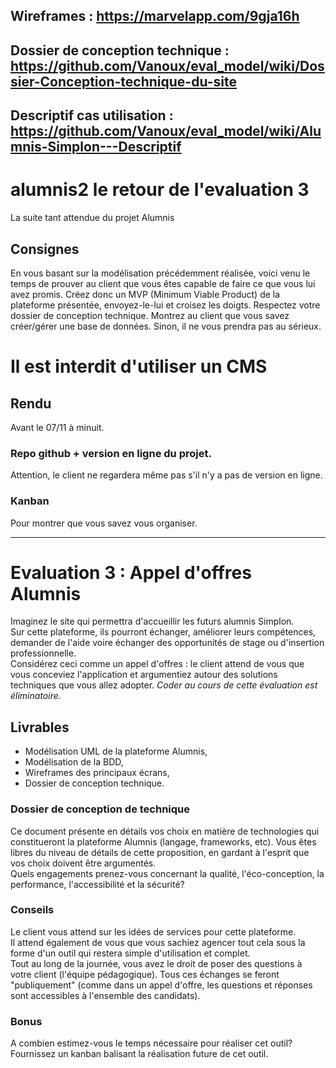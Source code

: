 ## Wireframes :  https://marvelapp.com/9gja16h
## Dossier de conception technique : https://github.com/Vanoux/eval_model/wiki/Dossier-Conception-technique-du-site
## Descriptif cas utilisation : https://github.com/Vanoux/eval_model/wiki/Alumnis-Simplon---Descriptif


# alumnis2 le retour de l'evaluation 3
La suite tant attendue du projet Alumnis

## Consignes
En vous basant sur la modélisation précédemment réalisée, voici venu le temps de prouver au client que vous êtes capable de faire ce que vous lui avez promis.
Créez donc un MVP (Minimum Viable Product) de la plateforme présentée, envoyez-le-lui et croisez les doigts.
Respectez votre dossier de conception technique.
Montrez au client que vous savez créer/gérer une base de données. Sinon, il ne vous prendra pas au sérieux.

# Il est interdit d'utiliser un CMS

## Rendu
Avant le 07/11 à minuit.
### Repo github + version en ligne du projet.
Attention, le client ne regardera même pas s'il n'y a pas de version en ligne.
### Kanban
Pour montrer que vous savez vous organiser. 

*******************************************

# Evaluation 3 : Appel d'offres Alumnis
Imaginez le site qui permettra d'accueillir les futurs alumnis Simplon.   
Sur cette plateforme, ils pourront échanger, améliorer leurs compétences, demander de l'aide voire échanger des opportunités de stage ou d'insertion professionnelle.   
Considérez ceci comme un appel d'offres : le client attend de vous que vous conceviez l'application et argumentiez autour des solutions techniques que vous allez adopter. 
*Coder au cours de cette évaluation est éliminatoire.*

## Livrables
* Modélisation UML de la plateforme Alumnis,
* Modélisation de la BDD,
* Wireframes des principaux écrans,
* Dossier de conception technique.

### Dossier de conception de technique
Ce document présente en détails vos choix en matière de technologies qui constitueront la plateforme Alumnis (langage, frameworks, etc). Vous êtes libres du niveau de détails de cette proposition, en gardant à l'esprit que vos choix doivent être argumentés.   
Quels engagements prenez-vous concernant la qualité, l'éco-conception, la performance, l'accessibilité et la sécurité?

### Conseils
Le client vous attend sur les idées de services pour cette plateforme.   
Il attend également de vous que vous sachiez agencer tout cela sous la forme d'un outil qui restera simple d'utilisation et complet.   
Tout au long de la journée, vous avez le droit de poser des questions à votre client (l'équipe pédagogique). 
Tous ces échanges se feront "publiquement" (comme dans un appel d'offre, les questions et réponses sont accessibles à l'ensemble des candidats).

### Bonus
A combien estimez-vous le temps nécessaire pour réaliser cet outil?   
Fournissez un kanban balisant la réalisation future de cet outil.
